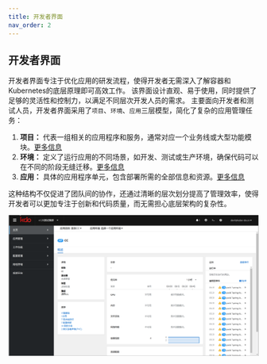 ```yaml
---
title: 开发者界面
nav_order: 2
---
```


## 开发者界面
开发者界面专注于优化应用的研发流程，使得开发者无需深入了解容器和Kubernetes的底层原理即可高效工作。
该界面设计直观、易于使用，同时提供了足够的灵活性和控制力，以满足不同层次开发人员的需求。
主要面向开发者和测试人员，开发者界面采用了`项目`、`环境`、`应用`三层模型，简化了复杂的应用管理任务：

1. **项目：** 代表一组相关的应用程序和服务，通常对应一个业务线或大型功能模块。[更多信息](/docs/devops/project-manage/project)
2. **环境：** 定义了运行应用的不同场景，如开发、测试或生产环境，确保代码可以在不同的阶段无缝迁移。[更多信息](/docs/devops/project-manage/env)
3. **应用：** 具体的应用程序单元，包含部署所需的全部信息和资源。[更多信息](applications/repository)

这种结构不仅促进了团队间的协作，还通过清晰的层次划分提高了管理效率，使得开发者可以更加专注于创新和代码质量，而无需担心底层架构的复杂性。

![开发者界面](imgs/dev-start.gif)